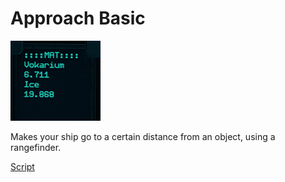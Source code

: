 # Approach Basic
![MPS](/images/MPS.png)
   
Makes your ship go to a certain distance from an object, using a rangefinder.

[Script](src/ApproachBasicBETA.yolol/)
```text:src/ApproachBasicBETA.yolol

```
